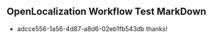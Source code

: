 ## OpenLocalization Workflow Test MarkDown
* adcce556-1a56-4d87-a8d6-02eb1fb543db thanks!

<!--HONumber=Sep16_HO1-->


